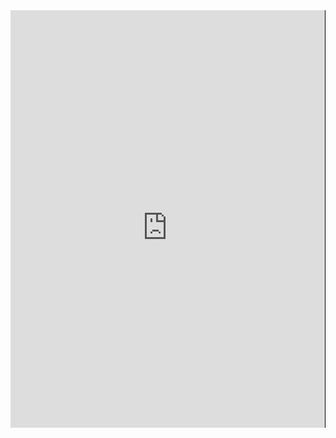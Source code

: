 <div style="background-color:black;width:100%;height:668px;overflow:hidden;max-width: 100%;margin: auto;" > 
<iframe style="position: relative; left: -1px; top: -2px;max-width: 100%;" src="https://docs.google.com/presentation/d/e/2PACX-1vTc6dIZX6PzXEAMsRuWPJ8vVWcHHlMGeCrKtQeD4Tba9vTSEZ4yQV3_ea2i7SUZpOupjpcpWIRkdfG-/embed" 
frameborder="0" width="100%" height="700px" allowfullscreen="true" mozallowfullscreen="true" webkitallowfullscreen="true"></iframe></div>
